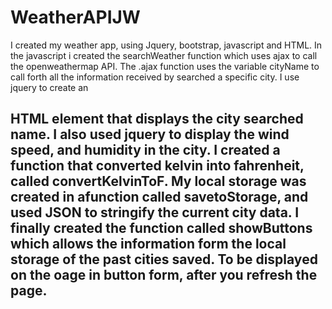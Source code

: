 # WeatherAPIJW
I created my weather app, using Jquery, bootstrap, javascript and HTML. In the javascript i created the searchWeather function which uses ajax to call the openweathermap API. The .ajax function uses the variable cityName to call forth all the information received by searched a specific city. I use jquery to create an <h2> HTML element that displays the city searched name. I also used jquery to display the wind speed, and humidity in the city. I created a function that converted kelvin into fahrenheit, called convertKelvinToF. My local storage was created in afunction called savetoStorage, and used JSON to stringify the current city data. I finally created the function called showButtons which allows the information form the local storage of the past cities saved. To be displayed on the oage in button form, after you refresh the page.  
